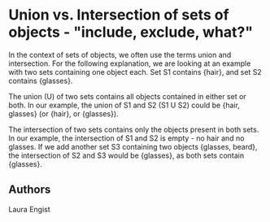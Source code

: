 # Union vs. Intersection of sets of objects - "include, exclude, what?" 

In the context of sets of objects, we often use the terms union and intersection. For the following explanation, we are looking at an example with two sets containing one object each. Set S1 contains {hair}, and set S2 contains {glasses}.

The union (U) of two sets contains all objects contained in either set or both. In our example, the union of S1 and S2 (S1 U S2) could be {hair, glasses} (or {hair}, or {glasses}).

The intersection of two sets contains only the objects present in both sets. In our example, the intersection of S1 and S2 is empty - no hair and no glasses. If we add another set S3 containing two objects {glasses, beard}, the intersection of S2 and S3 would be {glasses}, as both sets contain {glasses}.

## Authors
Laura Engist